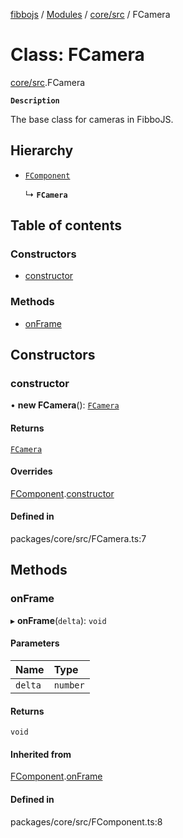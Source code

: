 [fibbojs](../README.md) / [Modules](../modules.md) / [core/src](../modules/core_src.md) / FCamera

# Class: FCamera

[core/src](../modules/core_src.md).FCamera

**`Description`**

The base class for cameras in FibboJS.

## Hierarchy

- [`FComponent`](core_src.FComponent.md)

  ↳ **`FCamera`**

## Table of contents

### Constructors

- [constructor](core_src.FCamera.md#constructor)

### Methods

- [onFrame](core_src.FCamera.md#onframe)

## Constructors

### constructor

• **new FCamera**(): [`FCamera`](core_src.FCamera.md)

#### Returns

[`FCamera`](core_src.FCamera.md)

#### Overrides

[FComponent](core_src.FComponent.md).[constructor](core_src.FComponent.md#constructor)

#### Defined in

packages/core/src/FCamera.ts:7

## Methods

### onFrame

▸ **onFrame**(`delta`): `void`

#### Parameters

| Name | Type |
| :------ | :------ |
| `delta` | `number` |

#### Returns

`void`

#### Inherited from

[FComponent](core_src.FComponent.md).[onFrame](core_src.FComponent.md#onframe)

#### Defined in

packages/core/src/FComponent.ts:8
